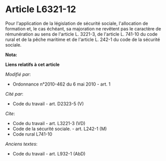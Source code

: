 # Article L6321-12

Pour l'application de la législation de sécurité sociale, l'allocation de formation et, le cas échéant, sa majoration ne
revêtent pas le caractère de rémunération au sens de l'article L. 3221-3, de l'article L. 741-10 du code rural et de la pêche
maritime et de l'article L. 242-1 du code de la sécurité sociale.

**Nota:**



**Liens relatifs à cet article**

_Modifié par_:

  - Ordonnance n°2010-462 du 6 mai 2010 - art. 1

_Cité par_:

  - Code du travail - art. D2323-5 (V)

_Cite_:

  - Code du travail - art. L3221-3 (VD)
  - Code de la sécurité sociale. - art. L242-1 (M)
  - Code rural L741-10

_Anciens textes_:

  - Code du travail - art. L932-1 (AbD)
